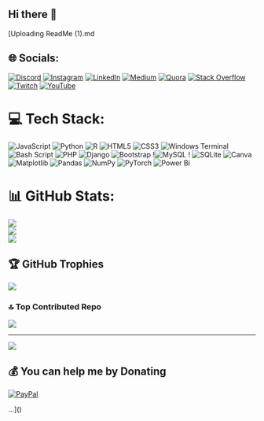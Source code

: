 ## Hi there 👋
[Uploading ReadMe (1).md
## 🌐 Socials:
[![Discord](https://img.shields.io/badge/Discord-%237289DA.svg?logo=discord&logoColor=white)](https://discord.gg/pinchie231) [![Instagram](https://img.shields.io/badge/Instagram-%23E4405F.svg?logo=Instagram&logoColor=white)](https://instagram.com/pinchie__) [![LinkedIn](https://img.shields.io/badge/LinkedIn-%230077B5.svg?logo=linkedin&logoColor=white)](https://linkedin.com/in/https://www.linkedin.com/in/arihilam/) [![Medium](https://img.shields.io/badge/Medium-12100E?logo=medium&logoColor=white)](https://medium.com/@arihilamimmanuel) [![Quora](https://img.shields.io/badge/Quora-%23B92B27.svg?logo=Quora&logoColor=white)](https://quora.com/profile/Ozi-73) [![Stack Overflow](https://img.shields.io/badge/-Stackoverflow-FE7A16?logo=stack-overflow&logoColor=white)](https://stackoverflow.com/users/Pinch1e) [![Twitch](https://img.shields.io/badge/Twitch-%239146FF.svg?logo=Twitch&logoColor=white)](https://twitch.tv/PINCHIE__) [![YouTube](https://img.shields.io/badge/YouTube-%23FF0000.svg?logo=YouTube&logoColor=white)](https://youtube.com/@pinchie__ea) 

# 💻 Tech Stack:
![JavaScript](https://img.shields.io/badge/javascript-%23323330.svg?style=for-the-badge&logo=javascript&logoColor=%23F7DF1E) ![Python](https://img.shields.io/badge/python-3670A0?style=for-the-badge&logo=python&logoColor=ffdd54) ![R](https://img.shields.io/badge/r-%23276DC3.svg?style=for-the-badge&logo=r&logoColor=white) ![HTML5](https://img.shields.io/badge/html5-%23E34F26.svg?style=for-the-badge&logo=html5&logoColor=white) ![CSS3](https://img.shields.io/badge/css3-%231572B6.svg?style=for-the-badge&logo=css3&logoColor=white) ![Windows Terminal](https://img.shields.io/badge/Windows%20Terminal-%234D4D4D.svg?style=for-the-badge&logo=windows-terminal&logoColor=white) ![Bash Script](https://img.shields.io/badge/bash_script-%23121011.svg?style=for-the-badge&logo=gnu-bash&logoColor=white) ![PHP](https://img.shields.io/badge/php-%23777BB4.svg?style=for-the-badge&logo=php&logoColor=white) ![Django](https://img.shields.io/badge/django-%23092E20.svg?style=for-the-badge&logo=django&logoColor=white) ![Bootstrap](https://img.shields.io/badge/bootstrap-%238511FA.svg?style=for-the-badge&logo=bootstrap&logoColor=white) !![MySQL](https://img.shields.io/badge/mysql-4479A1.svg?style=for-the-badge&logo=mysql&logoColor=white) ! ![SQLite](https://img.shields.io/badge/sqlite-%2307405e.svg?style=for-the-badge&logo=sqlite&logoColor=white) ![Canva](https://img.shields.io/badge/Canva-%2300C4CC.svg?style=for-the-badge&logo=Canva&logoColor=white) ![Matplotlib](https://img.shields.io/badge/Matplotlib-%23ffffff.svg?style=for-the-badge&logo=Matplotlib&logoColor=black) ![Pandas](https://img.shields.io/badge/pandas-%23150458.svg?style=for-the-badge&logo=pandas&logoColor=white) ![NumPy](https://img.shields.io/badge/numpy-%23013243.svg?style=for-the-badge&logo=numpy&logoColor=white) ![PyTorch](https://img.shields.io/badge/PyTorch-%23EE4C2C.svg?style=for-the-badge&logo=PyTorch&logoColor=white) ![Power Bi](https://img.shields.io/badge/power_bi-F2C811?style=for-the-badge&logo=powerbi&logoColor=black)
# 📊 GitHub Stats:
![](https://github-readme-stats.vercel.app/api?username=PINCH1E&theme=dark&hide_border=false&include_all_commits=true&count_private=true)<br/>
![](https://github-readme-streak-stats.herokuapp.com/?user=PINCH1E&theme=dark&hide_border=false)<br/>
![](https://github-readme-stats.vercel.app/api/top-langs/?username=PINCH1E&theme=dark&hide_border=false&include_all_commits=true&count_private=true&layout=compact)

## 🏆 GitHub Trophies
![](https://github-profile-trophy.vercel.app/?username=PINCH1E&theme=radical&no-frame=false&no-bg=true&margin-w=4)

### 🔝 Top Contributed Repo
![](https://github-contributor-stats.vercel.app/api?username=PINCH1E&limit=5&theme=dark&combine_all_yearly_contributions=true)

---
[![](https://visitcount.itsvg.in/api?id=PINCH1E&icon=0&color=0)](https://visitcount.itsvg.in)

  ## 💰 You can help me by Donating
  [![PayPal](https://img.shields.io/badge/PayPal-00457C?style=for-the-badge&logo=paypal&logoColor=white)](https://paypal.me/pinch1e) 

  
<!-- Proudly created with GPRM ( https://gprm.itsvg.in ) -->…]()

<!--
**Pinch1e/pinch1e** is a ✨ _special_ ✨ repository because its `README.md` (this file) appears on your GitHub profile.

Here are some ideas to get you started:

- 🔭 I’m currently working on ...
- 🌱 I’m currently learning ...
- 👯 I’m looking to collaborate on ...
- 🤔 I’m looking for help with ...
- 💬 Ask me about ...
- 📫 How to reach me: ...
- 😄 Pronouns: ...
- ⚡ Fun fact: ...
-->
